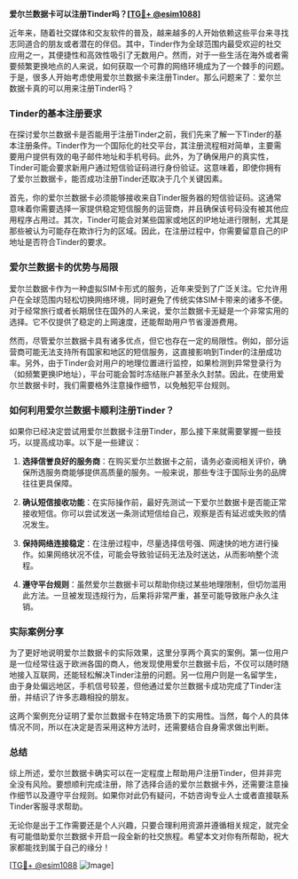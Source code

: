 **爱尔兰数据卡可以注册Tinder吗？[[TG💪+ @esim1088](https://t.me/s/esim1088)]**

近年来，随着社交媒体和交友软件的普及，越来越多的人开始依赖这些平台来寻找志同道合的朋友或者潜在的伴侣。其中，Tinder作为全球范围内最受欢迎的社交应用之一，其便捷性和高效性吸引了无数用户。然而，对于一些生活在海外或者需要频繁更换地点的人来说，如何获取一个可靠的网络环境成为了一个棘手的问题。于是，很多人开始考虑使用爱尔兰数据卡来注册Tinder。那么问题来了：爱尔兰数据卡真的可以用来注册Tinder吗？

### Tinder的基本注册要求

在探讨爱尔兰数据卡是否能用于注册Tinder之前，我们先来了解一下Tinder的基本注册条件。Tinder作为一个国际化的社交平台，其注册流程相对简单，主要需要用户提供有效的电子邮件地址和手机号码。此外，为了确保用户的真实性，Tinder可能会要求新用户通过短信验证码进行身份验证。这意味着，即使你拥有了爱尔兰数据卡，能否成功注册Tinder还取决于几个关键因素。

首先，你的爱尔兰数据卡必须能够接收来自Tinder服务器的短信验证码。这通常意味着你需要选择一家提供稳定短信服务的运营商，并且确保该号码没有被其他应用程序占用过。其次，Tinder可能会对某些国家或地区的IP地址进行限制，尤其是那些被认为可能存在欺诈行为的区域。因此，在注册过程中，你需要留意自己的IP地址是否符合Tinder的要求。

### 爱尔兰数据卡的优势与局限

爱尔兰数据卡作为一种虚拟SIM卡形式的服务，近年来受到了广泛关注。它允许用户在全球范围内轻松切换网络环境，同时避免了传统实体SIM卡带来的诸多不便。对于经常旅行或者长期居住在国外的人来说，爱尔兰数据卡无疑是一个非常实用的选择。它不仅提供了稳定的上网速度，还能帮助用户节省漫游费用。

然而，尽管爱尔兰数据卡具有诸多优点，但它也存在一定的局限性。例如，部分运营商可能无法支持所有国家和地区的短信服务，这直接影响到Tinder的注册成功率。另外，由于Tinder会对用户的地理位置进行监控，如果检测到异常登录行为（如频繁更换IP地址），平台可能会暂时冻结账户甚至永久封禁。因此，在使用爱尔兰数据卡时，我们需要格外注意操作细节，以免触犯平台规则。

### 如何利用爱尔兰数据卡顺利注册Tinder？

如果你已经决定尝试用爱尔兰数据卡注册Tinder，那么接下来就需要掌握一些技巧，以提高成功率。以下是一些建议：

1. **选择信誉良好的服务商**：在购买爱尔兰数据卡之前，请务必查阅相关评价，确保所选服务商能够提供高质量的服务。一般来说，那些专注于国际业务的品牌往往更具保障。

2. **确认短信接收功能**：在实际操作前，最好先测试一下爱尔兰数据卡是否能正常接收短信。你可以尝试发送一条测试短信给自己，观察是否有延迟或失败的情况发生。

3. **保持网络连接稳定**：在注册过程中，尽量选择信号强、网速快的地方进行操作。如果网络状况不佳，可能会导致验证码无法及时送达，从而影响整个流程。

4. **遵守平台规则**：虽然爱尔兰数据卡可以帮助你绕过某些地理限制，但切勿滥用此方法。一旦被发现违规行为，后果将非常严重，甚至可能导致账户永久注销。

### 实际案例分享

为了更好地说明爱尔兰数据卡的实际效果，这里分享两个真实的案例。第一位用户是一位经常往返于欧洲各国的商人，他发现使用爱尔兰数据卡后，不仅可以随时随地接入互联网，还能轻松解决Tinder注册的问题。另一位用户则是一名留学生，由于身处偏远地区，手机信号较差，但他通过爱尔兰数据卡成功完成了Tinder注册，并结识了许多志趣相投的朋友。

这两个案例充分证明了爱尔兰数据卡在特定场景下的实用性。当然，每个人的具体情况不同，所以在决定是否采用这种方法时，还需要结合自身需求做出判断。

### 总结

综上所述，爱尔兰数据卡确实可以在一定程度上帮助用户注册Tinder，但并非完全没有风险。要想顺利完成注册，除了选择合适的爱尔兰数据卡外，还需要注意操作细节以及遵守平台规则。如果你对此仍有疑问，不妨咨询专业人士或者直接联系Tinder客服寻求帮助。

无论你是出于工作需要还是个人兴趣，只要合理利用资源并遵循相关规定，就完全有可能借助爱尔兰数据卡开启一段全新的社交旅程。希望本文对你有所帮助，祝大家都能找到属于自己的缘分！

[[TG💪+ @esim1088](https://t.me/s/esim1088) ![Image](https://i.postimg.cc/4NQfJmqS/Snipaste-2025-05-13-00-14-12.png)]